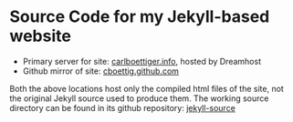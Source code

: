 Source Code for my Jekyll-based website
=======================================

- Primary server for site: [carlboettiger.info](http://carlboettiger.info), hosted by Dreamhost
- Github mirror of site: [cboettig.github.com](https://cboettig.github.com)

Both the above locations host only the compiled html files of the site, not the original Jekyll source used to produce them.
The working source directory can be found in its github repository: [jekyll-source](http://github.com/cboettig/jekyll-source)

